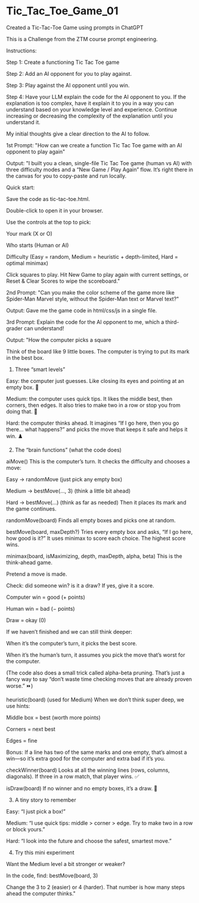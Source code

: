 # Tic_Tac_Toe_Game_01
Created a Tic-Tac-Toe Game using prompts in ChatGPT




This is a Challenge from the ZTM course prompt engineering. 

Instructions: 

Step 1: Create a functioning Tic Tac Toe game

Step 2: Add an AI opponent for you to play against.

Step 3: Play against the AI opponent until you win.

Step 4: Have your LLM explain the code for the AI opponent to you. If the explanation is too complex, have it explain it to you in a way you can understand based on your knowledge level and experience. Continue increasing or decreasing the complexity of the explanation until you understand it. 





My initial thoughts give a clear direction to the AI to follow. 




1st Prompt:  "How can we create a function Tic Tac Toe game with an AI opponent to play again"

Output:
"I built you a clean, single-file Tic Tac Toe game (human vs AI) with three difficulty modes and a “New Game / Play Again” flow. It’s right there in the canvas for you to copy-paste and run locally.

Quick start:

Save the code as tic-tac-toe.html.

Double-click to open it in your browser.

Use the controls at the top to pick:

Your mark (X or O)

Who starts (Human or AI)

Difficulty (Easy = random, Medium = heuristic + depth-limited, Hard = optimal minimax)

Click squares to play. Hit New Game to play again with current settings, or Reset & Clear Scores to wipe the scoreboard."





2nd Prompt: "Can you make the color scheme of the game more like Spider-Man Marvel style, without the Spider-Man text or Marvel text?"

Output: Gave me the game code in html/css/js in a single file. 








3rd Prompt:  Explain the code for the AI opponent to me, which a third-grader can understand!

Output: 
"How the computer picks a square

Think of the board like 9 little boxes. The computer is trying to put its mark in the best box.

1) Three “smart levels”

Easy: the computer just guesses.
Like closing its eyes and pointing at an empty box. 🎲

Medium: the computer uses quick tips.
It likes the middle best, then corners, then edges. It also tries to make two in a row or stop you from doing that. 🧭

Hard: the computer thinks ahead.
It imagines “If I go here, then you go there… what happens?” and picks the move that keeps it safe and helps it win. ♟️

2) The “brain functions” (what the code does)

aiMove()
This is the computer’s turn. It checks the difficulty and chooses a move:

Easy → randomMove (just pick any empty box)

Medium → bestMove(..., 3) (think a little bit ahead)

Hard → bestMove(...) (think as far as needed)
Then it places its mark and the game continues.

randomMove(board)
Finds all empty boxes and picks one at random.

bestMove(board, maxDepth?)
Tries every empty box and asks, “If I go here, how good is it?”
It uses minimax to score each choice. The highest score wins.

minimax(board, isMaximizing, depth, maxDepth, alpha, beta)
This is the think-ahead game.

Pretend a move is made.

Check: did someone win? is it a draw? If yes, give it a score.

Computer win = good (+ points)

Human win = bad (− points)

Draw = okay (0)

If we haven’t finished and we can still think deeper:

When it’s the computer’s turn, it picks the best score.

When it’s the human’s turn, it assumes you pick the move that’s worst for the computer.

(The code also does a small trick called alpha-beta pruning. That’s just a fancy way to say “don’t waste time checking moves that are already proven worse.” ⏩)

heuristic(board) (used for Medium)
When we don’t think super deep, we use hints:

Middle box = best (worth more points)

Corners = next best

Edges = fine

Bonus: If a line has two of the same marks and one empty, that’s almost a win—so it’s extra good for the computer and extra bad if it’s you.

checkWinner(board)
Looks at all the winning lines (rows, columns, diagonals).
If three in a row match, that player wins. ✅

isDraw(board)
If no winner and no empty boxes, it’s a draw. 🤝

3) A tiny story to remember

Easy: “I just pick a box!”

Medium: “I use quick tips: middle > corner > edge. Try to make two in a row or block yours.”

Hard: “I look into the future and choose the safest, smartest move.”

4) Try this mini experiment

Want the Medium level a bit stronger or weaker?

In the code, find: bestMove(board, 3)

Change the 3 to 2 (easier) or 4 (harder).
That number is how many steps ahead the computer thinks."




